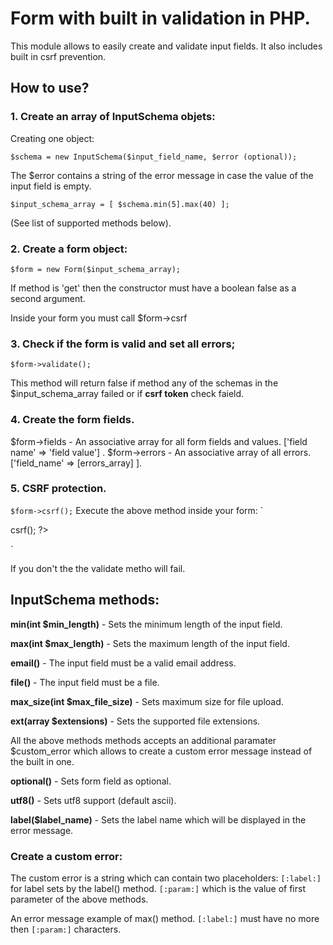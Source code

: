 # Form with built in validation in PHP.
This module allows to easily create and validate input fields.  It also includes built in csrf prevention.

## How to use?

### 1. Create an array of InputSchema objets:

Creating one object:

`$schema = new InputSchema($input_field_name, $error (optional));`

The $error contains a string of the error message in case the value of the input field is empty.

`$input_schema_array = [ $schema.min(5].max(40) ];`

(See list of supported methods below).

### 2. Create a form object:

`$form = new Form($input_schema_array);`

If method is 'get' then the constructor must have a boolean false as a second argument.

Inside your form you must call $form->csrf

### 3. Check if the form is valid and set all errors;

`$form->validate();`

This method will return false if method any of the schemas in the $input_schema_array failed
or if **csrf token** check faield.

### 4. Create the form fields.

$form->fields - An associative array for all form fields and values.  ['field name' => 'field value'] .
$form->errors - An associative array of all errors.  ['field_name' => [errors_array] ].

### 5. CSRF protection.

`$form->csrf();`
Execute the above method inside your form:
`<form>
<?= $form->csrf(); ?>  
</form>`

If you don't the the validate metho will fail.



## InputSchema methods:

**min(int $min_length)** - Sets the minimum length of the input field.

**max(int $max_length)** - Sets the maximum length of the input field.

**email()** - The input field must be a valid email address.

**file()** - The input field must be a file.

**max_size(int $max_file_size)** - Sets maximum size for file upload.

**ext(array $extensions)** - Sets the supported file extensions.

All the above methods methods accepts an additional paramater $custom_error
which allows to create a custom error message instead of the built in one.

**optional()** - Sets form field as optional.

**utf8()** - Sets utf8 support (default ascii).

**label($label_name)** - Sets the label name which will be displayed in the error message.

### Create a custom error:

The custom error is a string which can contain two placeholders:
`[:label:]` for label sets by the label() method.
`[:param:]` which is the value of first parameter of the above methods.

An error message example of max() method.
`[:label:]` must have no more then `[:param:]` characters.











